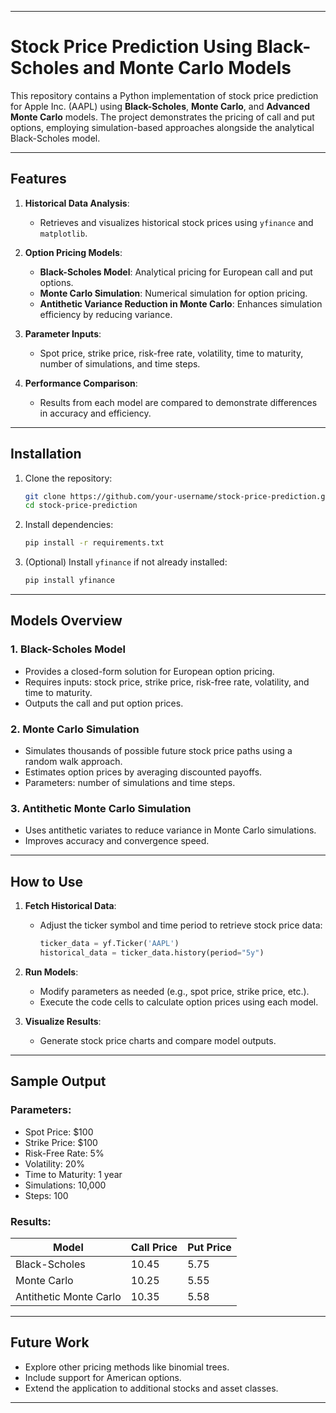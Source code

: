 
---

# Stock Price Prediction Using Black-Scholes and Monte Carlo Models

This repository contains a Python implementation of stock price prediction for Apple Inc. (AAPL) using **Black-Scholes**, **Monte Carlo**, and **Advanced Monte Carlo** models. The project demonstrates the pricing of call and put options, employing simulation-based approaches alongside the analytical Black-Scholes model.

---

## Features

1. **Historical Data Analysis**:
   - Retrieves and visualizes historical stock prices using `yfinance` and `matplotlib`.

2. **Option Pricing Models**:
   - **Black-Scholes Model**: Analytical pricing for European call and put options.
   - **Monte Carlo Simulation**: Numerical simulation for option pricing.
   - **Antithetic Variance Reduction in Monte Carlo**: Enhances simulation efficiency by reducing variance.

3. **Parameter Inputs**:
   - Spot price, strike price, risk-free rate, volatility, time to maturity, number of simulations, and time steps.

4. **Performance Comparison**:
   - Results from each model are compared to demonstrate differences in accuracy and efficiency.

---

## Installation

1. Clone the repository:
   ```bash
   git clone https://github.com/your-username/stock-price-prediction.git
   cd stock-price-prediction
   ```

2. Install dependencies:
   ```bash
   pip install -r requirements.txt
   ```

3. (Optional) Install `yfinance` if not already installed:
   ```bash
   pip install yfinance
   ```

---

## Models Overview

### 1. Black-Scholes Model
   - Provides a closed-form solution for European option pricing.
   - Requires inputs: stock price, strike price, risk-free rate, volatility, and time to maturity.
   - Outputs the call and put option prices.

### 2. Monte Carlo Simulation
   - Simulates thousands of possible future stock price paths using a random walk approach.
   - Estimates option prices by averaging discounted payoffs.
   - Parameters: number of simulations and time steps.

### 3. Antithetic Monte Carlo Simulation
   - Uses antithetic variates to reduce variance in Monte Carlo simulations.
   - Improves accuracy and convergence speed.

---

## How to Use

1. **Fetch Historical Data**:
   - Adjust the ticker symbol and time period to retrieve stock price data:
     ```python
     ticker_data = yf.Ticker('AAPL')
     historical_data = ticker_data.history(period="5y")
     ```

2. **Run Models**:
   - Modify parameters as needed (e.g., spot price, strike price, etc.).
   - Execute the code cells to calculate option prices using each model.

3. **Visualize Results**:
   - Generate stock price charts and compare model outputs.

---

## Sample Output

### Parameters:
- Spot Price: $100
- Strike Price: $100
- Risk-Free Rate: 5%
- Volatility: 20%
- Time to Maturity: 1 year
- Simulations: 10,000
- Steps: 100

### Results:
| Model                    | Call Price | Put Price |
|---------------------------|------------|-----------|
| Black-Scholes            | 10.45      | 5.75      |
| Monte Carlo              | 10.25      | 5.55      |
| Antithetic Monte Carlo   | 10.35      | 5.58      |

---

## Future Work
- Explore other pricing methods like binomial trees.
- Include support for American options.
- Extend the application to additional stocks and asset classes.

---
